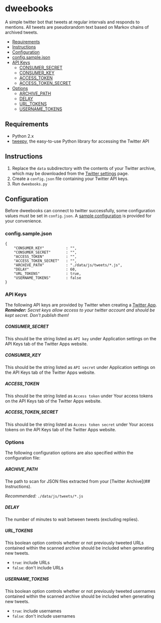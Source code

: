 # dweebooks
A simple twitter bot that tweets at regular intervals and responds to mentions. All tweets are pseudorandom text based on Markov chains of archived tweets.

- [Requirements](#requirements)
- [Instructions](#instructions)
- [Configuration](#configuration)
- [config.sample.json](#configsamplejson)
- [API Keys](#api-keys)
    - [CONSUMER_SECRET](#consumer_secret)
    - [CONSUMER_KEY](#consumer_key)
    - [ACCESS_TOKEN](#access_token)
    - [ACCESS\_TOKEN_SECRET](#access\_token_secret)
- [Options](#options)
    - [ARCHIVE_PATH](#archive_path)
    - [DELAY](#delay)
    - [URL_TOKENS](#url_tokens)
    - [USERNAME_TOKENS](#username_tokens)

## Requirements

* Python 2.x
* [tweepy](http://www.tweepy.org), the easy-to-use Python library for accessing the Twitter API

## Instructions

1. Replace the `data` subdirectory with the contents of your Twitter archive, which may be downloaded from the [Twitter settings](https://twitter.com/settings/account) page.
2. Create a `config.json` file containing your Twitter API keys.
3. Run `dweebooks.py`

## Configuration

Before dweebooks can connect to twitter successfully, some configuration values must be set in `config.json`. A [sample configuration](config.sample.json) is provided for your convenience. 

### config.sample.json

    {
        "CONSUMER_KEY"          : "",
        "CONSUMER_SECRET"       : "",
        "ACCESS_TOKEN"          : "",
        "ACCESS_TOKEN_SECRET"   : "",
        "ARCHIVE_PATH"          : "./data/js/tweets/*.js",
        "DELAY"                 : 60,
        "URL_TOKENS"            : true,
        "USERNAME_TOKENS"       : false
    }

### API Keys

The following API keys are provided by Twitter when creating a [Twitter App](http://apps.twitter.com). ***Reminder:** Secret keys allow access to your twitter account and should be kept secret. Don't publish them!*

##### CONSUMER_SECRET

This should be the string listed as `API key` under Application settings on the API Keys tab of the Twitter Apps website.

##### CONSUMER_KEY

This should be the string listed as `API secret` under Application settings on the API Keys tab of the Twitter Apps website.

##### ACCESS_TOKEN

This should be the string listed as `Access token` under Your access tokens on the API Keys tab of the Twitter Apps website.

##### ACCESS\_TOKEN_SECRET

This should be the string listed as `Access token secret` under Your access tokens on the API Keys tab of the Twitter Apps website.

### Options

The following configuration options are also specified within the configuration file:

##### ARCHIVE_PATH

The path to scan for JSON files extracted from your [Twitter Archive](## Instructions).

*Recommended:* `./data/js/tweets/*.js`

##### DELAY

The number of minutes to wait between tweets (excluding replies).

##### URL_TOKENS

This boolean option controls whether or not previously tweeted URLs contained within the scanned archive should be included when generating new tweets.

- `true`: include URLs
- `false`: don't include URLs

##### USERNAME_TOKENS

This boolean option controls whether or not previously tweeted usernames contained within the scanned archive should be included when generating new tweets.

- `true`: include usernames
- `false`: don't include usernames
